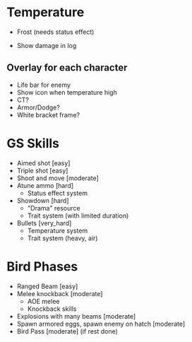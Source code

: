 # Temperature
- Frost (needs status effect)

- Show damage in log

## Overlay for each character
- Life bar for enemy
- Show icon when temperature high
- CT?
- Armor/Dodge?
- White bracket frame?

# GS Skills
- Aimed shot [easy]
- Triple shot [easy]
- Shoot and move [moderate]
- Atune ammo [hard]
    - Status effect system
- Showdown [hard]
    - "Drama" resource
    - Trait system (with limited duration)
- Bullets [very_hard]
    - Temperature system
    - Trait system (heavy, air)

# Bird Phases
- Ranged Beam [easy]
- Melee knockback [moderate]
    - AOE melee
    - Knockback skills
- Explosions with many beams [moderate]
- Spawn armored eggs, spawn enemy on hatch [moderate]
- Bird Pass [moderate] (if rest done)